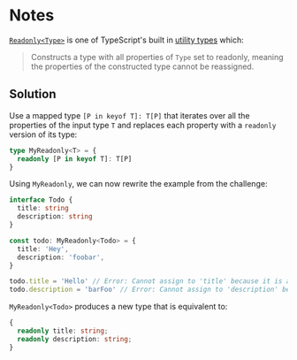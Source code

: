 # Notes

[`Readonly<Type>`](https://www.typescriptlang.org/docs/handbook/utility-types.html#readonlytype) is
one of TypeScript's built in [utility
types](https://www.typescriptlang.org/docs/handbook/utility-types.html) which:

> Constructs a type with all properties of `Type` set to readonly, meaning the properties of the constructed type cannot be reassigned.

## Solution

Use a mapped type `[P in keyof T]: T[P]` that iterates over all the properties of the input type `T` and replaces
each property with a `readonly` version of its type:

```typescript
type MyReadonly<T> = {
  readonly [P in keyof T]: T[P]
}
```

Using `MyReadonly`, we can now rewrite the example from the challenge:

```typescript
interface Todo {
  title: string
  description: string
}

const todo: MyReadonly<Todo> = {
  title: 'Hey',
  description: 'foobar',
}

todo.title = 'Hello' // Error: Cannot assign to 'title' because it is a read-only property
todo.description = 'barFoo' // Error: Cannot assign to 'description' because it is a read-only property
```

`MyReadonly<Todo>` produces a new type that is equivalent to:

```typescript
{
  readonly title: string;
  readonly description: string;
}
```
